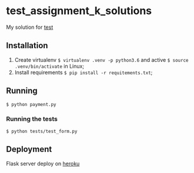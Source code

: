 # test_assignment_k_solutions
My solution for [test](test_assignment.pdf)

## Installation

1) Create virtualenv `$ virtualenv .venv -p python3.6` and active `$ source .venv/bin/activate` in Linux;
2) Install requirements `$ pip install -r requitements.txt`;

## Running
 `$ python payment.py`
 
### Running the tests
`$ python tests/test_form.py`

## Deployment
Flask server deploy on [heroku](https://flask-test-assignment.herokuapp.com/)